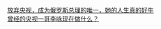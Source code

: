   
[放弃央视，成为俄罗斯总理的唯一，她的人生真的好牛](http://www.dianyue.me/archives/705/khkjkz1m4qabdkos/)  
[曾经的央视一哥李咏现在做什么？](http://www.dianyue.me/archives/731/3kszg8a5uc9tgtnf/)